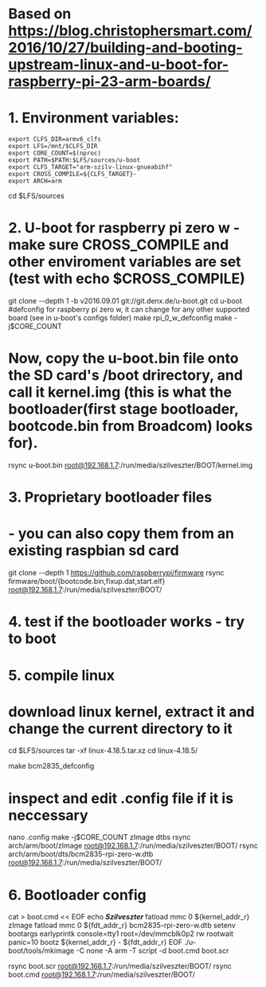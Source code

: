 # Based on https://blog.christophersmart.com/2016/10/27/building-and-booting-upstream-linux-and-u-boot-for-raspberry-pi-23-arm-boards/

# 1. Environment variables: 
    export CLFS_DIR=armv6_clfs
    export LFS=/mnt/$CLFS_DIR 
    export CORE_COUNT=$(nproc)
	export PATH=$PATH:$LFS/sources/u-boot
	export CLFS_TARGET="arm-szilv-linux-gnueabihf"
	export CROSS_COMPILE=${CLFS_TARGET}-
	export ARCH=arm


cd $LFS/sources

# 2. U-boot for raspberry pi zero w - make sure CROSS_COMPILE and other enviroment variables are set (test with echo $CROSS_COMPILE)
git clone --depth 1 -b v2016.09.01 git://git.denx.de/u-boot.git
cd u-boot
#defconfig for raspberry pi zero w, it can change for any other supported board (see in u-boot's configs folder)
make rpi_0_w_defconfig
make -j$CORE_COUNT
# Now, copy the u-boot.bin file onto the SD card's /boot drirectory, and call it kernel.img (this is what the bootloader(first stage bootloader, bootcode.bin from Broadcom) looks for).
rsync u-boot.bin root@192.168.1.7:/run/media/szilveszter/BOOT/kernel.img


# 3. Proprietary bootloader files
# - you can also copy them from an existing raspbian sd card
git clone --depth 1 https://github.com/raspberrypi/firmware
rsync firmware/boot/{bootcode.bin,fixup.dat,start.elf} root@192.168.1.7:/run/media/szilveszter/BOOT/

# 4. test if the bootloader works - try to boot

# 5. compile linux
# download linux kernel, extract it and change the current directory to it
cd $LFS/sources
tar -xf linux-4.18.5.tar.xz
cd linux-4.18.5/

make bcm2835_defconfig
# inspect and edit .config file if it is neccessary
nano .config
make -j$CORE_COUNT zImage dtbs
rsync arch/arm/boot/zImage root@192.168.1.7:/run/media/szilveszter/BOOT/
rsync arch/arm/boot/dts/bcm2835-rpi-zero-w.dtb root@192.168.1.7:/run/media/szilveszter/BOOT/

# 6. Bootloader config
cat > boot.cmd << EOF
echo ***Szilveszter***
fatload mmc 0 ${kernel_addr_r} zImage
fatload mmc 0 ${fdt_addr_r} bcm2835-rpi-zero-w.dtb
setenv bootargs earlyprintk console=tty1 root=/dev/mmcblk0p2 rw rootwait panic=10
bootz ${kernel_addr_r} - ${fdt_addr_r}
EOF
./u-boot/tools/mkimage -C none -A arm -T script -d boot.cmd boot.scr

rsync boot.scr root@192.168.1.7:/run/media/szilveszter/BOOT/
rsync boot.cmd root@192.168.1.7:/run/media/szilveszter/BOOT/
